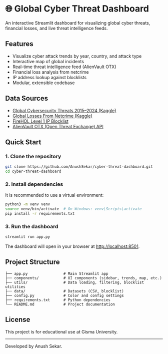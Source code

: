 # 🌐 Global Cyber Threat Dashboard

An interactive Streamlit dashboard for visualizing global cyber threats, financial losses, and live threat intelligence feeds.

## Features
- Visualize cyber attack trends by year, country, and attack type
- Interactive map of global incidents
- Real-time threat intelligence feed (AlienVault OTX)
- Financial loss analysis from netcrime
- IP address lookup against blocklists
- Modular, extensible codebase

## Data Sources
- [Global Cybersecurity Threats 2015–2024 (Kaggle)](https://www.kaggle.com/datasets/atharvasoundankar/global-cybersecurity-threats-2015-2024)
- [Global Losses From Netcrime (Kaggle)](https://www.kaggle.com/datasets/huzpsb/cybersecurity-incidents-dataset)
- [FireHOL Level 1 IP Blocklist](https://github.com/firehol/blocklist-ipsets)
- [AlienVault OTX (Open Threat Exchange) API](https://otx.alienvault.com/)

## Quick Start

### 1. Clone the repository
```bash
git clone https://github.com/AnushSekar/cyber-threat-dashboard.git
cd cyber-threat-dashboard
```

### 2. Install dependencies
It is recommended to use a virtual environment:
```bash
python3 -m venv venv
source venv/bin/activate  # On Windows: venv\Scripts\activate
pip install -r requirements.txt
```

### 3. Run the dashboard
```bash
streamlit run app.py
```

The dashboard will open in your browser at [http://localhost:8501](http://localhost:8501).

## Project Structure
```
├── app.py                # Main Streamlit app
├── components/           # UI components (sidebar, trends, map, etc.)
├── utils/                # Data loading, filtering, blocklist utilities
├── data/                 # Datasets (CSV, blocklist)
├── config.py             # Color and config settings
├── requirements.txt      # Python dependencies
└── README.md             # Project documentation
```

## License
This project is for educational use at Gisma University.

---
Developed by Anush Sekar.
